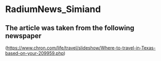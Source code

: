 # RadiumNews_Simiand
## The article was taken from the following newspaper
(https://www.chron.com/life/travel/slideshow/Where-to-travel-in-Texas-based-on-your-209959.php)
